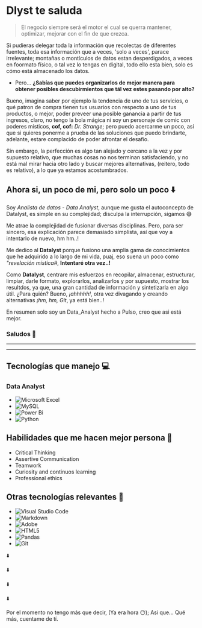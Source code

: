 # __Dlyst te saluda__

> El negocio siempre será el motor el cual se querra mantener, optimizar, mejorar con el fin de que crezca.

Si pudieras delegar toda la información que recolectas de diferentes fuentes, toda esa información que a veces, 'solo a veces', parace  irrelevante; montañas o montículos de datos estan desperdigados, a veces en foormato físico, o tal vez lo tengas en digital, todo ello esta bien, solo es cómo está almacenado los datos.

* Pero... **¿Sabías que puedes organizarlos de mejor manera para obtener posibles descubirmientos que tál vez estes pasando por alto?**

Bueno, imagina saber por ejemplo la tendencia de uno de tus servicios, o qué patron de compra tienen tus usuarios con respecto a uno de tus productos, o mejor, poder preveer una posible ganancia a partir de tus ingresos, claro, no tengo la bola mágica ni soy un personaje de comic con poderes misticos, **cof, cof:** _Dr. Strange_; pero puedo acercarme un poco, así que si quieres ponerme a prueba de las soluciones que puedo brindarte, adelante, estare complacido de poder afrontar el desafio. 

Sin embargo, la perfección es algo tan alejado y cercano a la vez y por supuesto relativo, que muchas cosas no nos terminan satisfaciendo, y no está mal mirar hacia otro lado y buscar mejores alternativas, (reitero, todo es relativo), a lo que ya estamos acostumbrados.

## Ahora si, un poco de mi, pero solo un poco ⬇️

Soy  _Analista de datos - Data Analyst_, aunque me gusta el autoconcepto de Datalyst, es simple en su complejidad; disculpa la interrupción, sigamos 😅

Me atrae la complejidad de fusionar diversas disciplinas. Pero, para ser sincero, esa explicación parece demasiado simplista, así que voy a intentarlo de nuevo, hm hm..!

Me dedico al **Datalyst** porque fusiono una amplia gama de conocimientos que he adquirido a lo largo de mi vida, puaj, eso suena un poco como _"revelación mística#_, **Intentaré otra vez..!**

Como **Datalyst**, centrare mis esfuerzos en recopilar, almacenar, estructurar, limpiar, darle formato, explorarlos, analizarlos y por supuesto, mostrar los resultdos, ya que, una gran cantidad de información y sintetizarla en algo útil. ¿Para quién? Bueno, _¡ahhhhh!_, otra vez divagando y creando alternativas _¡hm, hm, Git_, ya está bien..!

En resumen solo soy un Data_Analyst hecho a Pulso, creo que asi está mejor.

### Saludos 🫡
___
***

## __Tecnologías que manejo 💻__

### **Data Analyst**
* ![Microsoft Excel](https://img.shields.io/badge/Microsoft_Excel-217346?style=for-the-badge&logo=microsoft-excel&logoColor=white)
* ![MySQL](https://img.shields.io/badge/mysql-4479A1.svg?style=for-the-badge&logo=mysql&logoColor=white)
* ![Power Bi](https://img.shields.io/badge/power_bi-F2C811?style=for-the-badge&logo=powerbi&logoColor=black)
* ![Python](https://img.shields.io/badge/python-3670A0?style=for-the-badge&logo=python&logoColor=ffdd54)

## __Habilidades que me hacen mejor persona 🙂__

* Critical Thinking
* Assertive Communication
* Teamwork
* Curiosity and continuos learning
* Professional ethics


## **Otras tecnologías relevantes 👀**
* ![Visual Studio Code](https://img.shields.io/badge/Visual%20Studio%20Code-0078d7.svg?style=for-the-badge&logo=visual-studio-code&logoColor=white)
* ![Markdown](https://img.shields.io/badge/markdown-%23000000.svg?style=for-the-badge&logo=markdown&logoColor=white)
* ![Adobe](https://img.shields.io/badge/adobe-%23FF0000.svg?style=for-the-badge&logo=adobe&logoColor=white)
* ![HTML5](https://img.shields.io/badge/html5-%23E34F26.svg?style=for-the-badge&logo=html5&logoColor=white)
* ![Pandas](https://img.shields.io/badge/pandas-%23150458.svg?style=for-the-badge&logo=pandas&logoColor=white)
* ![Git](https://img.shields.io/badge/git-%23F05033.svg?style=for-the-badge&logo=git&logoColor=white)

⬇️

⬇️

⬇️

⬇️

Por el momento no tengo más que decir, (Ya era hora 😶);  Asi que... Qué más, cuentame de tí.


<!--
**Julifersan/Julifersan** is a ✨ _special_ ✨ repository because its `README.md` (this file) appears on your GitHub profile.

Here are some ideas to get you started:

- 🔭 I’m currently working on ...
- 🌱 I’m currently learning ...
- 👯 I’m looking to collaborate on ...
- 🤔 I’m looking for help with ...
- 💬 Ask me about ...
- 📫 How to reach me: ...
- 😄 Pronouns: ...
- ⚡ Fun fact: ...
-->
